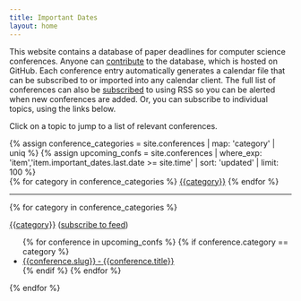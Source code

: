```yaml
---
title: Important Dates
layout: home
---
```


This website contains a database of paper deadlines for computer science conferences.
Anyone can [contribute](https://github.com/importantdates/importantdates.net) to the database, which is hosted on GitHub.
Each conference entry automatically generates a calendar file that can be subscribed to or imported into any calendar client.
The full list of conferences can also be [subscribed](/feed/conferences.xml) to using RSS so you can be alerted when new conferences are added. 
Or, you can subscribe to individual topics, using the links below.

<p>Click on a topic to jump to a list of relevant conferences.</p>
{% assign conference_categories =  site.conferences | map: 'category' | uniq %}
{% assign upcoming_confs = site.conferences | where_exp: 'item','item.important_dates.last.date >= site.time' | sort: 'updated' | limit: 100 %}
<div>
    {% for category in conference_categories %}
    <span><a class="tag" href="#{{category}}">{{category}}</a></span>
    {% endfor %}
</div>
<hr/>
<div>
    {% for category in conference_categories %}
    <p id="{{category}}"><a href="#{{category}}">{{category}}</a>  (<a href="/feed/conferences/{{category}}.xml">subscribe to feed</a>)</p>
    <ul>
        {% for conference in upcoming_confs %}
        {% if conference.category == category %}
        <li><a href="{{conference.url}}">{{conference.slug}} &dash; {{conference.title}}</a></li>
        {% endif %}
        {% endfor %}
    </ul>
    {% endfor %}
</div>